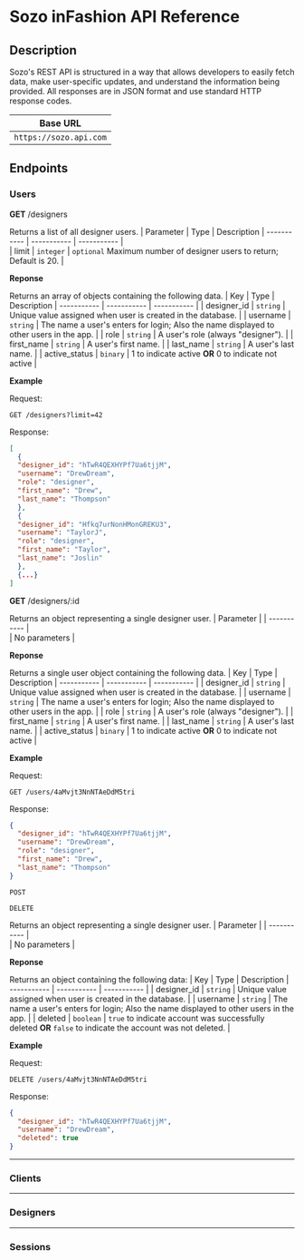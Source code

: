 # Sozo inFashion API Reference

## Description 
Sozo's REST API is structured in a way that allows developers to easily fetch data, make user-specific updates, and understand the information being provided. All responses are in JSON format and use standard HTTP response codes.

| Base URL    | 
| ----------- | 
| `https://sozo.api.com`   |

## Endpoints
### Users
**GET** /designers

Returns a list of all designer users.
| Parameter     | Type        | Description 
| -----------   | ----------- | ----------- |  
| limit          | `integer`    | `optional` Maximum number of designer users to return; Default is 20.  |

**Reponse**

Returns an array of objects containing the following data.
| Key           | Type        | Description 
| -----------   | ----------- | ----------- |
| designer_id   | `string`   | Unique value assigned when user is created in the database. |
| username      | `string`    | The name a user's enters for login; Also the name displayed to other users in the app. |
| role          | `string`    | A user's role (always "designer"). |
| first_name    | `string`    | A user's first name. |
| last_name    | `string`    | A user's last name. |
| active_status    | `binary`    | 1 to indicate active **OR** 0 to indicate not active |

**Example**

Request:
```
GET /designers?limit=42
```
Response:
```json
[
  {
  "designer_id": "hTwR4QEXHYPf7Ua6tjjM",
  "username": "DrewDream",
  "role": "designer",
  "first_name": "Drew",
  "last_name": "Thompson"
  },
  {
  "designer_id": "Hfkq7urNonHMonGREKU3",
  "username": "TaylorJ",
  "role": "designer",
  "first_name": "Taylor",
  "last_name": "Joslin"
  },
  {...}
]
```

**GET** /designers/:id

Returns an object representing a single designer user.
| Parameter     | 
| ----------- |  
| No parameters  |

**Reponse**

Returns a single user object containing the following data.
| Key           | Type        | Description 
| -----------   | ----------- | ----------- |
| designer_id   | `string`   | Unique value assigned when user is created in the database. |
| username      | `string`    | The name a user's enters for login; Also the name displayed to other users in the app. |
| role          | `string`    | A user's role (always "designer"). |
| first_name    | `string`    | A user's first name. |
| last_name     | `string`    | A user's last name. |
| active_status    | `binary`    | 1 to indicate active **OR** 0 to indicate not active |

**Example**

Request:
```
GET /users/4aMvjt3NnNTAeDdM5tri
```
Response:
```json
{
  "designer_id": "hTwR4QEXHYPf7Ua6tjjM",
  "username": "DrewDream",
  "role": "designer",
  "first_name": "Drew",
  "last_name": "Thompson"
}
```

`POST`

`DELETE`

Returns an object representing a single designer user.
| Parameter     | 
| ----------- |  
| No parameters  |

**Reponse**

Returns an object containing the following data:
| Key           | Type        | Description 
| -----------   | ----------- | ----------- |
| designer_id   | `string`   | Unique value assigned when user is created in the database. |
| username      | `string`    | The name a user's enters for login; Also the name displayed to other users in the app. |
| deleted | `boolean`    | `true` to indicate account was successfully deleted **OR** `false` to indicate the account was not deleted. |

**Example**

Request:
```
DELETE /users/4aMvjt3NnNTAeDdM5tri
```
Response:
```json
{
  "designer_id": "hTwR4QEXHYPf7Ua6tjjM",
  "username": "DrewDream",
  "deleted": true
}
```

***
### Clients
***
### Designers
***
### Sessions
